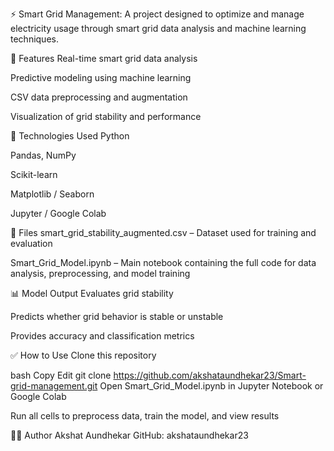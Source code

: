⚡ Smart Grid Management:
A project designed to optimize and manage electricity usage through smart grid data analysis and machine learning techniques.

🚀 Features
Real-time smart grid data analysis

Predictive modeling using machine learning

CSV data preprocessing and augmentation

Visualization of grid stability and performance

🧠 Technologies Used
Python

Pandas, NumPy

Scikit-learn

Matplotlib / Seaborn

Jupyter / Google Colab

📁 Files
smart_grid_stability_augmented.csv – Dataset used for training and evaluation

Smart_Grid_Model.ipynb – Main notebook containing the full code for data analysis, preprocessing, and model training

📊 Model Output
Evaluates grid stability

Predicts whether grid behavior is stable or unstable

Provides accuracy and classification metrics

✅ How to Use
Clone this repository

bash
Copy
Edit
git clone https://github.com/akshataundhekar23/Smart-grid-management.git
Open Smart_Grid_Model.ipynb in Jupyter Notebook or Google Colab

Run all cells to preprocess data, train the model, and view results

👨‍💻 Author
Akshat Aundhekar
GitHub: akshataundhekar23
